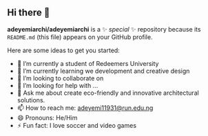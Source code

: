 ## Hi there 👋


**adeyemiarchi/adeyemiarchi** is a ✨ _special_ ✨ repository because its `README.md` (this file) appears on your GitHub profile.

Here are some ideas to get you started:

- 🔭 I’m currently a student of Redeemers University
- 🌱 I’m currently learning we development and creative design
- 👯 I’m looking to collaborate on 
- 🤔 I’m looking for help with ...
- 💬 Ask me about create eco-friendly and innovative architectural solutions.
- 📫 How to reach me: adeyemi11931@run.edu.ng
- 😄 Pronouns: He/Him
- ⚡ Fun fact: I love soccer and video games
  
